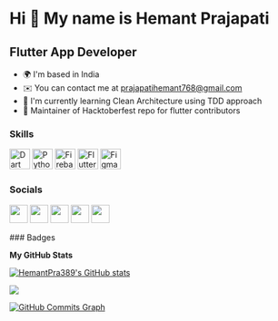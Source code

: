 Hi 👋 My name is Hemant Prajapati
=================================

Flutter App Developer
---------------------

* 🌍  I'm based in India
* ✉️  You can contact me at [prajapatihemant768@gmail.com](mailto:prajapatihemant768@gmail.com)
* 🧠  I'm currently learning Clean Architecture using TDD approach
* 🤝  Maintainer of Hacktoberfest repo for flutter contributors

### Skills

<p align="left">
<a href="https://dart.dev/" target="_blank" rel="noreferrer"><img src="https://raw.githubusercontent.com/danielcranney/readme-generator/main/public/icons/skills/dart-colored.svg" width="36" height="36" alt="Dart" /></a>
<a href="https://www.python.org/" target="_blank" rel="noreferrer"><img src="https://raw.githubusercontent.com/danielcranney/readme-generator/main/public/icons/skills/python-colored.svg" width="36" height="36" alt="Python" /></a>
<a href="https://firebase.google.com/" target="_blank" rel="noreferrer"><img src="https://raw.githubusercontent.com/danielcranney/readme-generator/main/public/icons/skills/firebase-colored.svg" width="36" height="36" alt="Firebase" /></a>
<a href="https://flutter.dev/" target="_blank" rel="noreferrer"><img src="https://raw.githubusercontent.com/danielcranney/readme-generator/main/public/icons/skills/flutter-colored.svg" width="36" height="36" alt="Flutter" /></a>
<a href="https://www.figma.com/" target="_blank" rel="noreferrer"><img src="https://raw.githubusercontent.com/danielcranney/readme-generator/main/public/icons/skills/figma-colored.svg" width="36" height="36" alt="Figma" /></a>
</p>

### Socials


<p align="left"> <a href="https://www.behance.com/6f22462e" target="_blank" rel="noreferrer"><img src="https://raw.githubusercontent.com/danielcranney/readme-generator/main/public/icons/socials/behance.svg" width="32" height="32" /></a> <a href="https://www.github.com/HemantPra389" target="_blank" rel="noreferrer"><img src="https://raw.githubusercontent.com/danielcranney/readme-generator/main/public/icons/socials/github.svg" width="32" height="32" /></a> <a href="https://medium.com/@hemantkumarceo001" target="_blank" rel="noreferrer"><img src="https://raw.githubusercontent.com/danielcranney/readme-generator/main/public/icons/socials/medium.svg" width="32" height="32" /></a> 
<a href="https://www.stackoverflow.com/users/15750331/hemantpra389" target="_blank" rel="noreferrer"><img src="https://raw.githubusercontent.com/danielcranney/readme-generator/main/public/icons/socials/stackoverflow.svg" width="32" height="32" /></a>
<a href="https://www.linkedin.com/in/hemant-prajapati-276a41251/" target="_blank" rel="noreferrer"><img src="https://e7.pngegg.com/pngimages/524/809/png-clipart-computer-icons-resume-linkedin-logo-job-hunting-others-blue-angle.png" width="32" height="32" /></a>
</p>
### Badges

<b>My GitHub Stats</b>

<a href="http://www.github.com/HemantPra389"><img src="https://github-readme-stats.vercel.app/api?username=HemantPra389&show_icons=true&hide=&count_private=true&title_color=0891b2&text_color=ffffff&icon_color=0891b2&bg_color=1c1917&hide_border=true&show_icons=true" alt="HemantPra389's GitHub stats" /></a>

<a href="http://www.github.com/HemantPra389"><img src="https://github-readme-streak-stats.herokuapp.com/?user=HemantPra389&stroke=ffffff&background=1c1917&ring=0891b2&fire=0891b2&currStreakNum=ffffff&currStreakLabel=0891b2&sideNums=ffffff&sideLabels=ffffff&dates=ffffff&hide_border=true" /></a>

<a href="http://www.github.com/HemantPra389"><img src="https://activity-graph.herokuapp.com/graph?username=HemantPra389&bg_color=1c1917&color=ffffff&line=0891b2&point=ffffff&area_color=1c1917&area=true&hide_border=true&custom_title=GitHub%20Commits%20Graph" alt="GitHub Commits Graph" /></a>


